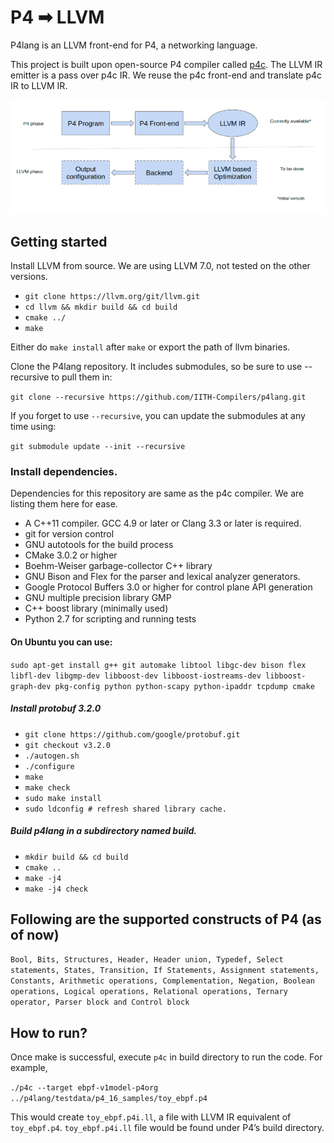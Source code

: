 # P4 ➡ LLVM
P4lang is an LLVM front-end for P4, a networking language.

This project is built upon open-source P4 compiler called [p4c](https://github.com/p4lang/p4c).
The LLVM IR emitter is a pass over p4c IR. We reuse the p4c front-end and translate p4c IR to LLVM IR.

![Image](images/blockdiagram.png)
## Getting started
Install LLVM from source. We are using LLVM 7.0, not tested on the other versions.

* `git clone https://llvm.org/git/llvm.git`
* `cd llvm && mkdir build && cd build`
* `cmake ../`
* `make `

Either do `make install` after `make` or export the path of llvm binaries.

Clone the P4lang repository. It includes submodules, so be sure to use --recursive to pull them in:

`git clone --recursive https://github.com/IITH-Compilers/p4lang.git`

If you forget to use `--recursive`, you can update the submodules at any time using:

`git submodule update --init --recursive`

### Install dependencies.

Dependencies for this repository are same as the p4c compiler. We are listing them here for ease.

* A C++11 compiler. GCC 4.9 or later or Clang 3.3 or later is required.
* git for version control
* GNU autotools for the build process
* CMake 3.0.2 or higher
* Boehm-Weiser garbage-collector C++ library
* GNU Bison and Flex for the parser and lexical analyzer generators.
* Google Protocol Buffers 3.0 or higher for control plane API generation
* GNU multiple precision library GMP
* C++ boost library (minimally used)
* Python 2.7 for scripting and running tests


#### On Ubuntu you can use:

`sudo apt-get install g++ git automake libtool libgc-dev bison flex libfl-dev libgmp-dev libboost-dev libboost-iostreams-dev libboost-graph-dev pkg-config python python-scapy python-ipaddr tcpdump cmake`

##### Install protobuf 3.2.0

* `git clone https://github.com/google/protobuf.git`
* `git checkout v3.2.0`
* `./autogen.sh`
* `./configure`
* `make`
* `make check`
* `sudo make install`
* `sudo ldconfig # refresh shared library cache.`

##### Build p4lang in a subdirectory named build.

* `mkdir build && cd build`
* `cmake ..`
* `make -j4`
* `make -j4 check`




## Following are the supported constructs of P4 (as of now)

`Bool,
Bits,
Structures,
Header,
Header union,
Typedef,
Select statements,
States,
Transition,
If Statements,
Assignment statements,
Constants,
Arithmetic operations,
Complementation,
Negation,
Boolean operations,
Logical operations,
Relational operations,
Ternary operator,
Parser block and
Control block`
## How to run?
Once make is successful, execute `p4c` in build directory to run the code. For example,

`./p4c --target ebpf-v1model-p4org ../p4lang/testdata/p4_16_samples/toy_ebpf.p4`

This would create `toy_ebpf.p4i.ll`, a file with LLVM IR equivalent of `toy_ebpf.p4`. `toy_ebpf.p4i.ll` file would be found under P4’s build directory.
